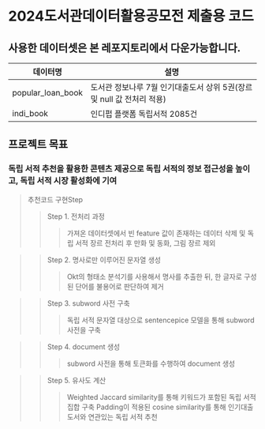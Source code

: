 # 2024도서관데이터활용공모전 제출용 코드 
## 사용한 데이터셋은 본 레포지토리에서 다운가능합니다. 

|데이터명|설명| 
|-----|---|
|popular_loan_book|도서관 정보나루 7월 인기대출도서 상위 5권(장르 및 null 값 전처리 적용)|
|indi_book|인디펍 플랫폼 독립서적 2085건|

## 프로젝트 목표 
### 독립 서적 추천을 활용한 콘텐츠 제공으로 독립 서적의 정보 접근성을 높이고, 독립 서적 시장 활성화에 기여

> 추천코드 구현Step
>>Step 1. 전처리 과정 
>>> 가져온 데이터셋에서 빈 feature 값이 존재하는 데이터 삭제 및 독립 서적 장르 전처리 후 만화 및 동화, 그림 장르 제외

>
>>Step 2. 명사로만 이루어진 문자열 생성
>>> Okt의 형태소 분석기를 사용해서 명사를 추출한 뒤, 한 글자로 구성된 단어를 불용어로 판단하여 제거

>>Step 3. subword 사전 구축
>>> 독립 서적 문자열 대상으로 sentencepice 모델을 통해 subword 사전을 구축

>>Step 4. document 생성
>>> subword 사전을 통해 토큰화를 수행하여 document 생성

>>Step 5. 유사도 계산
>>> Weighted Jaccard similarity를 통해 키워드가 포함된 독립 서적 집합 구축 
>>> Padding이 적용된 cosine similarity를 통해 인기대출도서와 연관있는 독립 서적 추천
